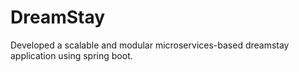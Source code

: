 # DreamStay
Developed a scalable and modular microservices-based dreamstay application using spring boot.
